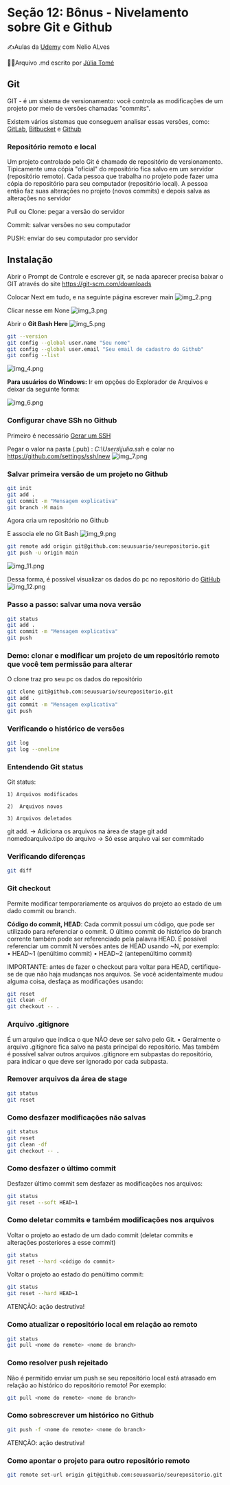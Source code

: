 # Seção 12: Bônus - Nivelamento sobre Git e Github

✍Aulas da [Udemy](https://www.udemy.com/course/java-curso-completo/) com Nelio ALves

👩‍💻Arquivo .md escrito por [Júlia Tomé](https://github.com/juliatomeds)

## Git
GIT - é um sistema de versionamento: você controla as modificações de um projeto por meio de
versões chamadas "commits".

Existem vários sistemas que conseguem analisar essas versões, como:
[GitLab](https://gitlab.com/gitlab-org/gitlab),
[Bitbucket](https://bitbucket.org/product) e 
[Github](https://github.com/)

### Repositório remoto e local
Um projeto controlado pelo Git é  chamado de repositório de versionamento.
Tipicamente uma cópia "oficial" do repositório fica salvo em um servidor 
(repositório remoto). 
Cada pessoa que trabalha no  projeto pode fazer uma cópia do 
repositório para seu computador (repositório local). A pessoa
então faz suas alterações no  projeto (novos commits) e depois 
salva as alterações no servidor

Pull ou Clone: pegar a versão do servidor

Commit: salvar versões no seu computador

PUSH: enviar do seu computador pro servidor

## Instalação
Abrir o Prompt de Controle e escrever git, se nada aparecer precisa baixar o GIT através do site
https://git-scm.com/downloads

Colocar Next em tudo, e na seguinte página escrever main
![img_2.png](img_2.png)

Clicar nesse em None
![img_3.png](img_3.png)

Abrir o **Git Bash Here**
![img_5.png](img_5.png)
```bash
git --version
git config --global user.name "Seu nome"
git config --global user.email "Seu email de cadastro do Github"
git config --list
```
![img_4.png](img_4.png)

**Para usuários do Windows:** 
Ir em opções do Explorador de Arquivos e deixar da seguinte forma:

![img_6.png](img_6.png)

### Configurar chave SSh no Github
Primeiro é necessário [Gerar um SSH](https://docs.github.com/en/authentication/connecting-to-github-with-ssh/generating-a-new-ssh-key-and-adding-it-to-the-ssh-agent)

Pegar o valor na pasta (.pub) : *C:\Users\julia\.ssh* e colar no https://github.com/settings/ssh/new
![img_7.png](img_7.png)

### Salvar primeira versão de um projeto no Github
```bash
git init
git add .
git commit -m "Mensagem explicativa"
git branch -M main
```
Agora cria um repositório no Github

E associa ele no Git Bash
![img_9.png](img_9.png)
```bash
git remote add origin git@github.com:seuusuario/seurepositorio.git
git push -u origin main
```
![img_11.png](img_11.png)

Dessa forma, é possível visualizar os dados do pc no repositório do [GitHub](https://github.com/juliatomeds/UdemyJavaOONelioAlves) 
![img_12.png](img_12.png)

### Passo a passo: salvar uma nova versão
```bash
git status
git add .
git commit -m "Mensagem explicativa"
git push
```

### Demo: clonar e modificar um projeto de um repositório remoto que você tem permissão para alterar
O clone traz pro seu pc os dados do repositório

```bash
git clone git@github.com:seuusuario/seurepositorio.git
git add .
git commit -m "Mensagem explicativa"
git push
```

### Verificando o histórico de versões
```bash
git log
git log --oneline
```

### Entendendo Git status
Git status: 

    1) Arquivos modificados

    2)  Arquivos novos 

    3) Arquivos deletados

git add. -> Adiciona os arquivos na área de stage
git add nomedoarquivo.tipo do arquivo -> Só esse arquivo vai ser commitado


### Verificando diferenças
```bash
git diff
```

### Git checkout
Permite modificar temporariamente os arquivos do projeto ao estado de um dado commit
ou branch.

**Código do commit, HEAD**: Cada commit possui um código, que pode ser utilizado para referenciar o commit. 
O último commit do histórico do branch corrente também pode ser referenciado pela palavra HEAD. 
É possível referenciar um commit N versões antes de HEAD usando ~N, por exemplo: 
    • HEAD~1 (penúltimo commit) 
    • HEAD~2 (antepenúltimo commit)

IMPORTANTE: antes de fazer o checkout para voltar para HEAD, certifique-se de que não
haja mudanças nos arquivos. Se você acidentalmente mudou alguma coisa, desfaça as
modificações usando:
```bash
git reset
git clean -df
git checkout -- .
```

### Arquivo .gitignore
É um arquivo que indica o que NÃO deve ser salvo pelo Git. • Geralmente o arquivo .gitignore fica salvo na pasta principal do repositório. Mas
também é possível salvar outros arquivos .gitignore em subpastas do repositório,
para indicar o que deve ser ignorado por cada subpasta.

### Remover arquivos da área de stage
```bash
git status
git reset
```

### Como desfazer modificações não salvas
```bash
git status
git reset
git clean -df
git checkout -- .
```

### Como desfazer o último commit
Desfazer último commit sem desfazer as modificações nos arquivos:
```bash
git status
git reset --soft HEAD~1
```

### Como deletar commits e também modificações nos arquivos
Voltar o projeto ao estado de um dado commit (deletar commits e alterações
posteriores a esse commit)
```bash
git status
git reset --hard <código do commit>
```
Voltar o projeto ao estado do penúltimo commit:
```bash
git status
git reset --hard HEAD~1
```
ATENÇÃO: ação destrutiva!

### Como atualizar o repositório local em relação ao remoto
```bash
git status
git pull <nome do remote> <nome do branch>
```

### Como resolver push rejeitado
Não é permitido enviar um push se seu repositório local está atrasado em
relação ao histórico do repositório remoto! Por exemplo:
```bash
git pull <nome do remote> <nome do branch>
```

### Como sobrescrever um histórico no Github
```bash
git push -f <nome do remote> <nome do branch>
```
ATENÇÃO: ação destrutiva!

### Como apontar o projeto para outro repositório remoto
```bash
git remote set-url origin git@github.com:seuusuario/seurepositorio.git
```